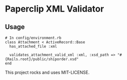 # Paperclip XML Validator

## Usage

    # In config/environment.rb
    class Attachment < ActiveRecord::Base
      has_attached_file :xml

      validates_attachment_valid_xml :xml, :xsd_path => "#{Rails.root}/public/shiporder.xsd"
    end

This project rocks and uses MIT-LICENSE.

